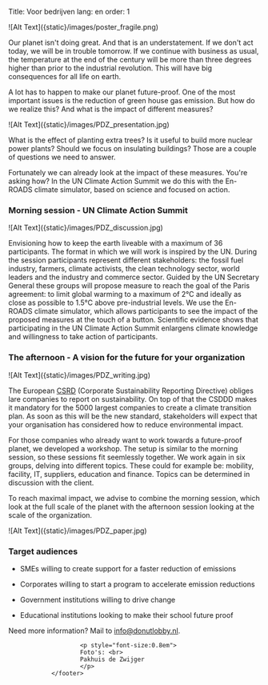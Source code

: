 Title: Voor bedrijven
lang: en
order: 1

<side-block>
  <side-content>
    ![Alt Text]({static}/images/poster_fragile.png)
  </side-content>
</side-block>

Our planet isn't doing great. And that is an understatement. If we don't act today, we will be in trouble tomorrow. If we continue with business as usual, the temperature at the end of the century will be more than three degrees higher than prior to the industrial revolution. This will have big consequences for all life on earth.

A lot has to happen to make our planet future-proof. One of the most important issues is the reduction of green house gas emission. But how do we realize this? And what is the impact of different measures?

<side-block>
  <side-content>
    ![Alt Text]({static}/images/PDZ_presentation.jpg)
  </side-content>
</side-block>

What is the effect of planting extra trees? Is it useful to build more nuclear power plants? Should we focus on insulating buildings? Those are a couple of questions we need to answer.

Fortunately we can already look at the impact of these measures. You're asking how? In the UN Climate Action Summit we do this with the En-ROADS climate simulator, based on science and focused on action.


### Morning session - UN Climate Action Summit

<side-block>
  <side-content>
    ![Alt Text]({static}/images/PDZ_discussion.jpg)
  </side-content>
</side-block>

Envisioning how to keep the earth liveable with a maximum of 36 participants. The format in which we will work is inspired by the UN. During the session participants represent different stakeholders: the fossil fuel industry, farmers, climate activists, the clean technology sector, world leaders and the industry and commerce sector. Guided by the UN Secretary General these groups will propose measure to reach the goal of the Paris agreement: to limit global warming to a maximum of 2°C and ideally as close as possible to 1.5°C above pre-industrial levels. We use the En-ROADS climate simulator, which allows participants to see the impact of the proposed measures at the touch of a button. Scientific evidence shows that participating in the UN Climate Action Summit enlargens climate knowledge and willingness to take action of participants.

### The afternoon - A vision for the future for your organization

<side-block>
  <side-content>
    ![Alt Text]({static}/images/PDZ_writing.jpg)
  </side-content>
</side-block>

The European [CSRD](https://finance.ec.europa.eu/capital-markets-union-and-financial-markets/company-reporting-and-auditing/company-reporting/corporate-sustainability-reporting_en) (Corporate Sustainability Reporting Directive) obliges lare companies to report on sustainability. On top of that the CSDDD makes it mandatory for the 5000 largest companies to create a climate transition plan. As soon as this will be the new standard, stakeholders will expect that your organisation has considered how to reduce environmental impact.

For those companies who already want to work towards a future-proof planet, we developed a workshop. The setup is similar to the morning session, so these sessions fit seemlessly together. We work again in six groups, delving into different topics. These could for example be: mobility, facility, IT, suppliers, education and finance. Topics can be determined in discussion with the client.

To reach maximal impact, we advise to combine the morning session, which look at the full scale of the planet with the afternoon session looking at the scale of the organization.

<side-block>
  <side-content>
    ![Alt Text]({static}/images/PDZ_paper.jpg)
  </side-content>
</side-block>

### Target audiences

*	SMEs willing to create support for a faster reduction of emissions

*	Corporates willing to start a program to accelerate emission reductions

*	Government institutions willing to drive change

*	Educational institutions looking to make their school future proof

Need more information? Mail to [info@donutlobby.nl](mailto:info@donutlobby.nl).



 <footer id="contentinfo" class="body">


                        <p style="font-size:0.8em">
                        Foto's: <br>
                        Pakhuis de Zwijger
                        </p>
                </footer>
